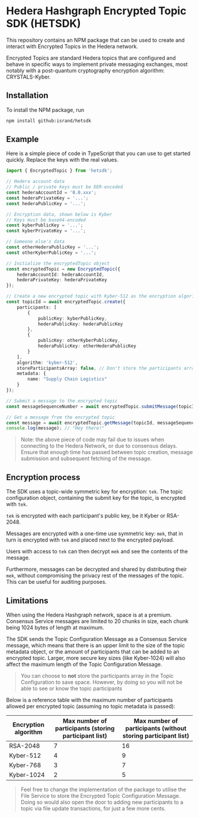 # Hedera Hashgraph Encrypted Topic SDK (HETSDK)

This repository contains an NPM package that can be used to create and interact with Encrypted Topics in the Hedera network.

Encrypted Topics are standard Hedera topics that are configured and behave in specific ways to implement private messaging exchanges, most notably with a post-quantum cryptography encryption algorithm: CRYSTALS-Kyber.

## Installation

To install the NPM package, run

```bash
npm install github:isrand/hetsdk
```

## Example

Here is a simple piece of code in TypeScript that you can use to get started quickly. Replace the keys with the real values.

```typescript
import { EncryptedTopic } from 'hetsdk';

// Hedera account data
// Public / private keys must be DER-encoded
const hederaAccountId = '0.0.xxx';
const hederaPrivateKey = '...';
const hederaPublicKey = '...';

// Encryption data, shown below is Kyber
// Keys must be base64-encoded
const kyberPublicKey = '...';
const kyberPrivateKey = '...';

// Someone else's data
const otherHederaPublicKey = '...';
const otherKyberPublicKey = '...';

// Initialize the encryptedTopic object
const encryptedTopic = new EncryptedTopic({
    hederaAccountId: hederaAccountId,
    hederaPrivateKey: hederaPrivateKey
});

// Create a new encrypted topic with Kyber-512 as the encryption algorithm
const topicId = await encryptedTopic.create({
    participants: [
        {
            publicKey: kyberPublicKey,
            hederaPublicKey: hederaPublicKey
        },
        {
            publicKey: otherKyberPublicKey,
            hederaPublicKey: otherHederaPublicKey
        }
    ],
    algorithm: 'kyber-512',
    storeParticipantsArray: false, // Don't store the participants array for space-saving purposes
    metadata: {
        name: "Supply Chain Logistics"
    }
});

// Submit a message to the encrypted topic
const messageSequenceNumber = await encryptedTopic.submitMessage(topicId, 'Hey there!', kyberPrivateKey);

// Get a message from the encrypted topic
const message = await encryptedTopic.getMessage(topicId, messageSequenceNumber, kyberPrivateKey);
console.log(message); // "Hey there!"
```

> Note: the above piece of code may fail due to issues when connecting to the Hedera Network, or due to consensus delays. Ensure that enough time has passed between topic creation, message submission and subsequent fetching of the message.

## Encryption process

The SDK uses a topic-wide symmetric key for encryption: `tek`. The topic configuration object, containing the submit key for the topic, is encrypted with `tek`.

`tek` is encrypted with each participant's public key, be it Kyber or RSA-2048.

Messages are encrypted with a one-time use symmetric key: `mek`, that in turn is encrypted with `tek` and placed next to the encrypted payload.

Users with access to `tek` can then decrypt `mek` and see the contents of the message.

Furthermore, messages can be decrypted and shared by distributing their `mek`, without compromising the privacy rest of the messages of the topic. This can be useful for auditing purposes.


## Limitations

When using the Hedera Hashgraph network, space is at a premium. Consensus Service messages are limited to 20 chunks in size, each chunk being 1024 bytes of length at maximum.

The SDK sends the Topic Configuration Message as a Consensus Service message, which means that there is an upper limit to the size of the topic metadata object, or the amount of participants that can be added to an encrypted topic.
Larger, more secure key sizes (like Kyber-1024) will also affect the maximum length of the Topic Configuration Message.

> You can choose to **not** store the participants array in the Topic Configuration to save space. However, by doing so you will not be able to see or know the topic participants


Below is a reference table with the maximum number of participants allowed per encrypted topic (assuming no topic metadata is passed):

| Encryption algorithm | Max number of participants (storing participant list) | Max number of participants (without storing participant list) |
|----------------------|-------------------------------------------------------|---------------------------------------------------------------|
| RSA-2048             | 7                                                     | 16                                                            |
| Kyber-512            | 4                                                     | 9                                                             |
| Kyber-768            | 3                                                     | 7                                                             |
| Kyber-1024           | 2                                                     | 5                                                             |

> Feel free to change the implementation of the package to utilise the File Service to store the Encrypted Topic Configuration Message. Doing so would also open the door to adding new participants to a topic via file update transactions, for just a few more cents.
